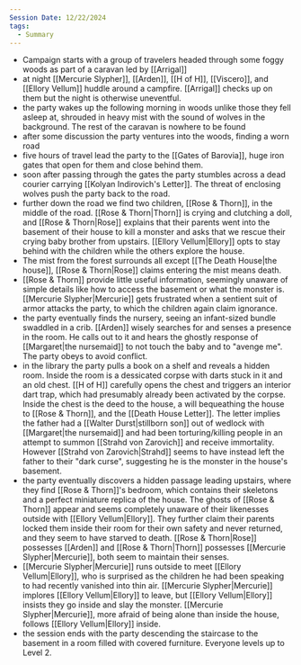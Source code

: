 ```yaml
---
Session Date: 12/22/2024
tags:
  - Summary
---
```

- Campaign starts with a group of travelers headed through some foggy woods as part of a caravan led by [[Arrigal]]
- at night [[Mercurie Slypher]], [[Arden]], [[H of H]], [[Viscero]], and [[Ellory Vellum]] huddle around a campfire. [[Arrigal]] checks up on them but the night is otherwise uneventful.
- the party wakes up the following morning in woods unlike those they fell asleep at, shrouded in heavy mist with the sound of wolves in the background. The rest of the caravan is nowhere to be found
- after some discussion the party ventures into the woods, finding a worn road
- five hours of travel lead the party to the [[Gates of Barovia]], huge iron gates that open for them and close behind them.
- soon after passing through the gates the party stumbles across a dead courier carrying [[Kolyan Indirovich's Letter]]. The threat of enclosing wolves push the party back to the road.
- further down the road we find two children, [[Rose & Thorn]], in the middle of the road. [[Rose & Thorn|Thorn]] is crying and clutching a doll, and [[Rose & Thorn|Rose]] explains that their parents went into the basement of their house to kill a monster and asks that we rescue their crying baby brother from upstairs. [[Ellory Vellum|Ellory]] opts to stay behind with the children while the others explore the house. 
- The mist from the forest surrounds all except [[The Death House|the house]], [[Rose & Thorn|Rose]] claims entering the mist means death.
- [[Rose & Thorn]] provide little useful information, seemingly unaware of simple details like how to access the basement or what the monster is. [[Mercurie Slypher|Mercurie]] gets frustrated when a sentient suit of armor attacks the party, to which the children again claim ignorance.
- the party eventually finds the nursery, seeing an infant-sized bundle swaddled in a crib. [[Arden]] wisely searches for and senses a presence in the room. He calls out to it and hears the ghostly response of [[Margaret|the nursemaid]] to not touch the baby and to "avenge me". The party obeys to avoid conflict.
- in the library the party pulls a book on a shelf and reveals a hidden room. Inside the room is a dessicated corpse with darts stuck in it and an old chest. [[H of H]] carefully opens the chest and triggers an interior dart trap, which had presumably already been activated by the corpse. Inside the chest is the deed to the house, a will bequeathing the house to [[Rose & Thorn]], and the [[Death House Letter]]. The letter implies the father had a [[Walter Durst|stillborn son]] out of wedlock with [[Margaret|the nursemaid]] and had been torturing/killing people in an attempt to summon [[Strahd von Zarovich]] and receive immortality. However [[Strahd von Zarovich|Strahd]] seems to have instead left the father to their "dark curse", suggesting he is the monster in the house's basement.
- the party eventually discovers a hidden passage leading upstairs, where they find [[Rose & Thorn]]'s bedroom, which contains their skeletons and a perfect miniature replica of the house. The ghosts of [[Rose & Thorn]] appear and seems completely unaware of their likenesses outside with [[Ellory Vellum|Ellory]]. They further claim their parents locked them inside their room for their own safety and never returned, and they seem to have starved to death. [[Rose & Thorn|Rose]] possesses [[Arden]] and [[Rose & Thorn|Thorn]] possesses [[Mercurie Slypher|Mercurie]], both seem to maintain their senses.
- [[Mercurie Slypher|Mercurie]] runs outside to meet [[Ellory Vellum|Ellory]], who is surprised as the children he had been speaking to had recently vanished into thin air. [[Mercurie Slypher|Mercurie]] implores [[Ellory Vellum|Ellory]] to leave, but [[Ellory Vellum|Ellory]] insists they go inside and slay the monster. [[Mercurie Slypher|Mercurie]], more afraid of being alone than inside the house, follows [[Ellory Vellum|Ellory]] inside.
- the session ends with the party descending the staircase to the basement in a room filled with covered furniture. Everyone levels up to Level 2.
